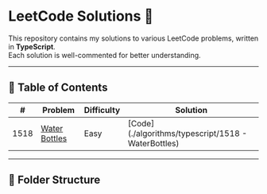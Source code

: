 # LeetCode Solutions 🚀

This repository contains my solutions to various LeetCode problems, written in **TypeScript**.  
Each solution is well-commented for better understanding.  

---

## 📂 Table of Contents

| #   | Problem | Difficulty | Solution | 
|-----|----------|------------|----------|
| 1518   | [Water Bottles](https://leetcode.com/problems/water-bottles/) | Easy | [Code](./algorithms/typescript/1518 - WaterBottles) |


---

## 📖 Folder Structure

